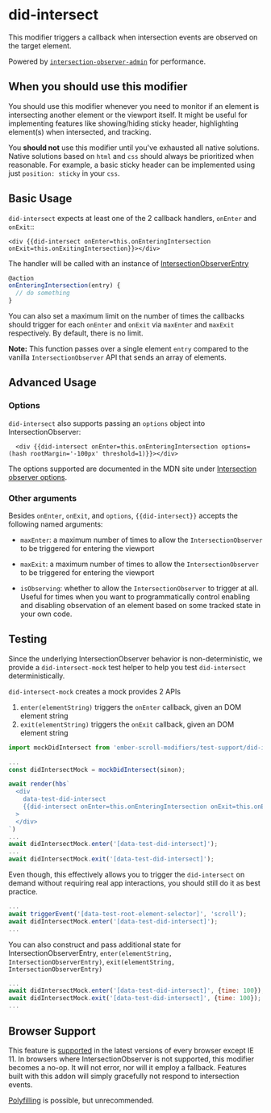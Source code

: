 # did-intersect

This modifier triggers a callback when intersection events are observed on the target element.

Powered by [`intersection-observer-admin`](https://github.com/snewcomer/intersection-observer-admin) for performance.

## When you should use this modifier

You should use this modifier whenever you need to monitor if an element is intersecting another element or the viewport itself.
It might be useful for implementing features like showing/hiding sticky header, highlighting element(s) when intersected, and tracking.

You **should not** use this modifier until you've exhausted all native solutions. Native solutions based on `html` and `css` should always
be prioritized when reasonable. For example, a basic sticky header can be implemented using just `position: sticky` in your `css`.

## Basic Usage

`did-intersect` expects at least one of the 2 callback handlers, `onEnter` and `onExit`::

```handlebars{data-execute=false}
<div {{did-intersect onEnter=this.onEnteringIntersection onExit=this.onExitingIntersection}}></div>
```

The handler will be called with an instance of [IntersectionObserverEntry](https://developer.mozilla.org/en-US/docs/Web/API/IntersectionObserverEntry)

```javascript
@action
onEnteringIntersection(entry) {
  // do something
}
```

You can also set a maximum limit on the number of times the callbacks should trigger for each `onEnter` and `onExit` via `maxEnter` and `maxExit` respectively. By default, there is no limit.

**Note:** This function passes over a single element `entry` compared to the vanilla `IntersectionObserver` API that sends an array of elements.

## Advanced Usage

### Options

`did-intersect` also supports passing an `options` object into IntersectionObserver:

```handlebars{data-execute=false}
  <div {{did-intersect onEnter=this.onEnteringIntersection options=(hash rootMargin='-100px' threshold=1)}}></div>
```

The options supported are documented in the MDN site under [Intersection observer options](https://developer.mozilla.org/en-US/docs/Web/API/IntersectionObserver/IntersectionObserver#Intersection_observer_options).

### Other arguments

Besides `onEnter`, `onExit`, and `options`, `{{did-intersect}}` accepts the following named arguments:

- `maxEnter`: a maximum number of times to allow the `IntersectionObserver` to be triggered for entering the viewport

- `maxExit`: a maximum number of times to allow the `IntersectionObserver` to be triggered for entering the viewport

- `isObserving`: whether to allow the `IntersectionObserver` to trigger at all. Useful for times when you want to programmatically control enabling and disabling observation of an element based on some tracked state in your own code.

## Testing

Since the underlying IntersectionObserver behavior is non-deterministic, we provide a `did-intersect-mock` test helper to help you test `did-intersect` deterministically.

`did-intersect-mock` creates a mock provides 2 APIs

1. `enter(elementString)` triggers the `onEnter` callback, given an DOM element string
2. `exit(elementString)` triggers the `onExit` callback, given an DOM element string

```javascript
import mockDidIntersect from 'ember-scroll-modifiers/test-support/did-intersect-mock';

...
const didIntersectMock = mockDidIntersect(sinon);

await render(hbs`
  <div
    data-test-did-intersect
    {{did-intersect onEnter=this.onEnteringIntersection onExit=this.onExitingIntersection}}
  >
  </div>
`)
...
await didIntersectMock.enter('[data-test-did-intersect]');
...
await didIntersectMock.exit('[data-test-did-intersect]');
```

Even though, this effectively allows you to trigger the `did-intersect` on demand without requiring real app interactions, you should still do it as best practice.

```javascript
...
await triggerEvent('[data-test-root-element-selector]', 'scroll');
await didIntersectMock.enter('[data-test-did-intersect]');
...
```

You can also construct and pass additional state for IntersectionObserverEntry, `enter(elementString, IntersectionObserverEntry)`, `exit(elementString, IntersectionObserverEntry)`

```javascript
...
await didIntersectMock.enter('[data-test-did-intersect]', {time: 100});
await didIntersectMock.exit('[data-test-did-intersect]', {time: 100});
...
```

## Browser Support

This feature is [supported](https://caniuse.com/#search=intersectionobserver) in the latest versions of every browser except IE 11.
In browsers where IntersectionObserver is not supported, this modifier becomes a no-op. It will not error,
nor will it employ a fallback. Features built with this addon will simply gracefully not respond to intersection events.

[Polyfilling](https://github.com/w3c/IntersectionObserver/tree/master/polyfill) is possible, but unrecommended.
